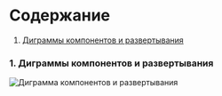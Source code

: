 # Содержание
1. [Диграммы компонентов и развертывания](#1)

### 1. Диграммы компонентов и развертывания<a name="1"></a>
![Диграмма компонентов и развертывания](https://github.com/Dastyronthuyest/PartyAssistant/blob/master/Documentation/Diagramms/Images/ComponentDeployment.png)
